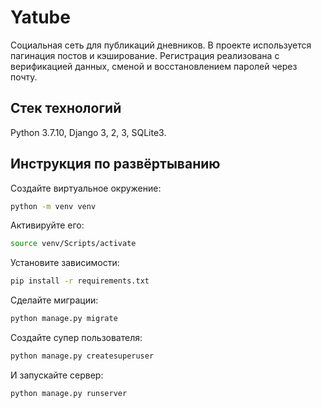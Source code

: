 # Yatube
Социальная сеть для публикаций дневников.
В проекте используется пагинация постов и кэширование. Регистрация реализована с 
верификацией данных, сменой и восстановлением паролей через почту. 

## Стек технологий
Python 3.7.10, Django 3, 2, 3, SQLite3.

## Инструкция по развёртыванию
Создайте виртуальное окружение:
```bash
python -m venv venv
```
Активируйте его:
```bash
source venv/Scripts/activate
```
Установите зависимости:
```bash
pip install -r requirements.txt
```
Сделайте миграции:
```bash
python manage.py migrate
```
Создайте супер пользователя:
```bash
python manage.py createsuperuser
```
И запускайте сервер:
```bash
python manage.py runserver
```
